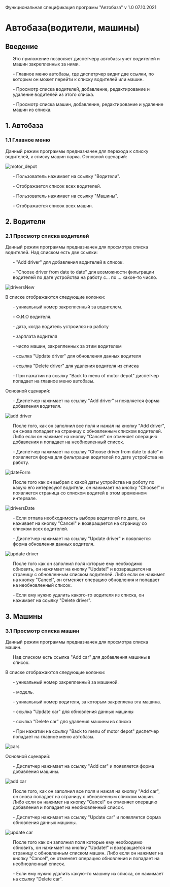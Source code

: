 Функциональная спецификация програмы "Автобаза" v 1.0 07.10.2021

<h1>Автобаза(водители, машины)</h1>
<h2>Введение</h2>
 <ul> Это приложение позволяет диспетчеру автобазы учет водителей и машин закрепленных за ними.</ul>
 <ul> - Главное меню автобазы, где диспетрчер видит две ссылки, по которым он может перейти к списку водителей или машин.</ul>
 <ul> - Просмотр списка водителей, добавление, редактирование и удаление водителей из этого списка.</ul>
 <ul> - Просмотр списка машин, добавление, редактирование и удаление машин из списка.</ul>
 
 <h2>1. Автобаза</h2>
 <h3>1.1 Главное меню</h3>
Данный режим программы предназначен для перехода к списку водителей, к списку машин парка.
Основной сценарий:

![motor_depot](https://user-images.githubusercontent.com/67960868/145082606-64c3f526-d1d8-4deb-850a-4762a1ae5595.png)

<ul> - Пользователь нажимает на ссылку "Водители".</ul>
<ul> - Отображается список всех водителей.</ul>

<ul> - Пользователь нажимает на ссылку "Машины".</ul>
<ul> - Отображается список всех машин.</ul>

 <h2>2. Водители</h2>
 <h3>2.1 Просмотр списка водителей</h3>
 Данный режим программы предназначен для просмотра списка водителей. 
 Над списком есть две ссылки:
<ul> - "Add driver" для добавления водителей в список.</ul>
<ul> - "Choose driver from date to date" для возможности фильтрации водителей по дате устройства на работу с... по ... какое-то число.</ul>

![driversNew](https://user-images.githubusercontent.com/67960868/145072203-90475cdd-b411-4976-a2cd-408d1c1fdf0a.png)

В списке отображаются следующие колонки:
<ul> - уникальный номер закрепленный за водителем.</ul>
<ul> - Ф.И.О водителя.</ul>
<ul> - дата, когда водитель устроился на работу</ul>
<ul> - зарплата водителя</ul>
<ul> - число машин, закрепленных за этим водителем</ul>
<ul> - ссылка "Update driver" для обновления данных водителя</ul>
<ul> - ссылка "Delete driver" для удаления водителя из списка</ul>
<ul> - При нажатии на ссылку "Back to menu of motor depot" диспетчер попадает на главное меню автобазы.</ul>

Основной сценарий:
<ul> - Диспетчер нажимает на ссылку "Add driver" и появляется форма добавления водителя.</ul>

![add driver](https://user-images.githubusercontent.com/67960868/139493727-df644f13-33e9-4496-b294-98f51a2ead62.png)
 
<ul> После того, как он заполнил все поля и нажал на кнопку "Add driver", он снова попадает на страницу с обновленным
списком водителей. Либо если он нажимет на кнопку "Cancel" он отменяет операцию добавления и попадает на необновленный список.</ul>

<ul> - Диспетчер нажимает на ссылку "Choose driver from date to date" и появляется форма для фильтрации водителей по дате устройства на работу.</ul>

![dateForm](https://user-images.githubusercontent.com/67960868/145081080-795db0c3-39a2-48ed-a720-471bbbe91ef7.png)

<ul> После того как он выбрал с какой даты устройства на роботу по какую его интересуют водители, он нажимает на кнопку "Choose!" и появляется страница со списком водитей в этом временном интервале.</ul>

![driversDate](https://user-images.githubusercontent.com/67960868/145081843-95b22667-c93a-4a91-bf9a-d977ad1c3f84.png)

<ul> - Если отпала необходимость выбора водителей по дате, он наживает на кнопку "Cancel" и возвращается на страницу со списком всех водителей.</ul>

<ul> - Диспетчер нажимает на ссылку "Update driver" и появляется форма обновления данных водителя.</ul>

![update driver](https://user-images.githubusercontent.com/67960868/139494336-3416c8df-8654-42a7-b16c-f8db2e5b0bfc.png)

<ul> После того как он заполнил поля которые ему необходимо обновить, он нажимает на кнопку "Update!" и возвращается
на страницу с обновленным списком водителей. Либо если он нажимет на кнопку "Cancel", он отменяет операцию обновления и попадает на необновленный список.</ul>
<ul> - Если ему нужно удалить какого-то водителя из списка, он нажимает на ссылку "Delete driver".</ul>

 <h2>3. Машины</h2>
 <h3>3.1 Просмотр списка машин</h3>
 Данный режим программы предназначен для просмотра списка машин.
<ul>Над списком есть ссылка "Add car" для добавления машины в список.</ul>
В списке отображаются следующие колонки:
<ul> - уникальный номер закрепленный за машиной.</ul>
<ul> - модель.</ul>
<ul> - уникальный номер водителя, за которым закреплена эта машина.</ul>
<ul> - ссылка "Update car" для обновления данных машины</ul>
<ul> - ссылка "Delete car" для удаления машины из списка</ul>
<ul> - При нажатии на ссылку "Back to menu of motor depot" диспетчер попадает на главное меню автобазы.</ul>

![cars](https://user-images.githubusercontent.com/67960868/139496829-ee2a6110-b0d3-40f9-b0ce-c0808204db55.png)

Основной сценарий:
<ul> - Диспетчер нажимает на ссылку "Add car" и появляется форма добавления машины.</ul>

![add car](https://user-images.githubusercontent.com/67960868/139497392-b10231ed-5692-4267-a2d3-a2410393f031.png)
 
<ul> После того, как он заполнил все поля и нажал на кнопку "Add car", он снова попадает на страницу с обновленным
списком машин. Либо если он нажимет на кнопку "Cancel" он отменяет операцию добавления и попадает на необновленный список.</ul>
<ul> - Диспетчер нажимает на ссылку "Update car" и появляется форма обновления данных машины.</ul>

![update car](https://user-images.githubusercontent.com/67960868/139497699-edf12c68-fe88-4d3c-9b29-b3a80b9490cf.png)

<ul> После того как он заполнил поля которые ему необходимо обновить, он нажимает на кнопку "Update!" и возвращается
на страницу с обновленным списком машин. Либо если он нажимет на кнопку "Cancel", он отменяет операцию обновления и попадает на необновленный список.</ul>
<ul> - Если ему нужно удалить какую-то машину из списка, он нажимает на ссылку "Delete car".</ul>
